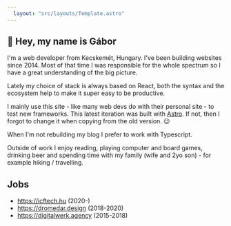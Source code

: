 ```yaml
---
  layout: "src/layouts/Template.astro"
---
```


## 👋 Hey, my name is Gábor

I'm a web developer from Kecskemét, Hungary. I've been building websites since 2014. Most of that time I was responsible for the whole spectrum so I have a great understanding of the big picture.

Lately my choice of stack is always based on React, both the syntax and the ecosystem help to make it super easy to be productive.

I mainly use this site - like many web devs do with their personal site - to test new frameworks. This latest iteration was built with <a href="https://astro.build/" target="_blank">Astro</a>. If not, then I forgot to change it when copying from the old version. 😉

When I'm not rebuilding my blog I prefer to work with Typescript.

Outside of work I enjoy reading, playing computer and board games, drinking beer and spending time with my family (wife and 2yo son) - for example hiking / travelling.

## Jobs

- https://icftech.hu (2020-)
- https://dromedar.design (2018-2020)
- https://digitalwerk.agency (2015-2018)
